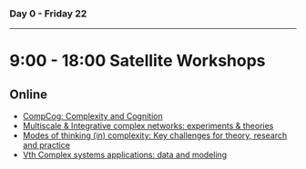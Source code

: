 ### Day 0 - Friday 22

-----

# 9:00 - 18:00 Satellite Workshops

## Online
* [CompCog: Complexity and Cognition](https://sites.google.com/view/compcogccs2021)  
* [Multiscale & Integrative complex networks: experiments & theories](https://manliodedomenico.com/MIXNEXT2021) 
* [Modes of thinking (in) complexity: Key challenges for theory, research and practice](https://www.complexthinking.org/satellite-meeting-at-ccs2021-modes-of-thinking-in-complexity)  
* [Vth Complex systems applications: data and modeling](https://sites.google.com/view/complex-systems-applications/)  

